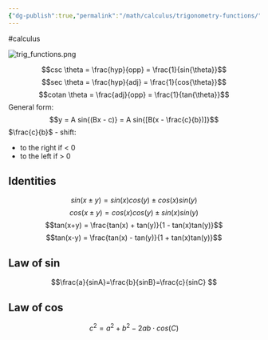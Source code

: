 ```yaml
---
{"dg-publish":true,"permalink":"/math/calculus/trigonometry-functions/","created":"","updated":""}
---
```


#calculus 

![trig_functions.png](/img/user/Files/trig_functions.png)

$$csc \theta = \frac{hyp}{opp} = \frac{1}{sin{\theta}}$$
$$sec \theta = \frac{hyp}{adj} = \frac{1}{cos{\theta}}$$
$$cotan \theta = \frac{adj}{opp} = \frac{1}{tan{\theta}}$$
General form:
$$y = A sin{(Bx - c)} = A sin{[B(x - \frac{c}{b})]}$$
$\frac{c}{b}$ - shift:
- to the right if < 0
- to the left if > 0

## Identities

$$sin(x \pm y)=sin(x)cos(y) \pm cos(x)sin(y)$$
$$cos(x \pm y) = cos(x)cos(y) \pm sin(x)sin(y)$$
$$tan(x+y) = \frac{tan(x) + tan(y)}{1 - tan(x)tan(y)}$$
$$tan(x-y) = \frac{tan(x) - tan(y)}{1 + tan(x)tan(y)}$$
## Law of sin

$$\frac{a}{sinA}=\frac{b}{sinB}=\frac{c}{sinC} $$
## Law of cos

$$c^2=a^2+b^2-2ab \cdot cos(C)$$
